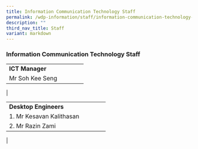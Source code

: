 ```yaml
---
title: Information Communication Technology Staff
permalink: /wdp-information/staff/information-communication-technology-staff/
description: ""
third_nav_title: Staff
variant: markdown
---
```

### **Information Communication Technology Staff**

|  | |  |  | |
|---|---|---|---|---|
| **ICT Manager** | 
|Mr Soh Kee Seng | 
|

|  | |  |  | |
|---|---|---|---|---|
| **Desktop Engineers** | 
|1. Mr Kesavan Kalithasan |
|2. Mr Razin Zami
|